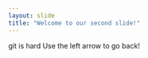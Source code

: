 ```yaml
---
layout: slide
title: "Welcome to our second slide!"
---
```

git is hard
Use the left arrow to go back!
